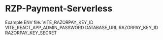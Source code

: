 # RZP-Payment-Serverless

Example ENV file:
VITE_RAZORPAY_KEY_ID
VITE_REACT_APP_ADMIN_PASSWORD
DATABASE_URL
RAZORPAY_KEY_ID
RAZORPAY_KEY_SECRET

